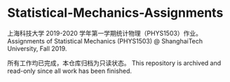 # Statistical-Mechanics-Assignments
上海科技大学 2019-2020 学年第一学期统计物理（PHYS1503）作业。Assignments of Statistical Mechanics (PHYS1503) @ ShanghaiTech University, Fall 2019.

所有工作均已完成，本仓库归档为只读状态。 This repository is archived and read-only since all work has been finished.
